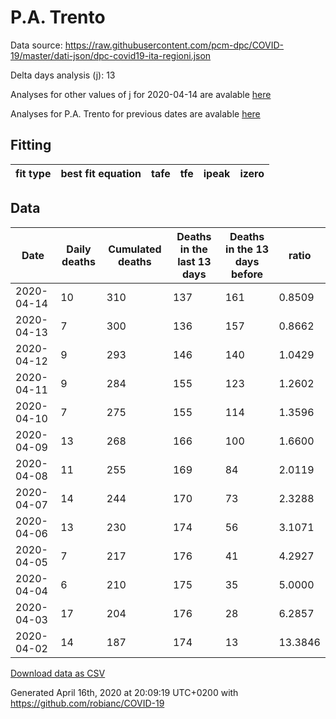 # P.A. Trento

Data source: https://raw.githubusercontent.com/pcm-dpc/COVID-19/master/dati-json/dpc-covid19-ita-regioni.json

Delta days analysis (j): 13

Analyses for other values of j for 2020-04-14 are avalable [here](../2020-04-14/README.md)

Analyses for P.A. Trento for previous dates are avalable [here](../README.md)

## Fitting 
|fit type|best fit equation|tafe|tfe|ipeak|izero|
|-------|-----|--------|------|---|---|

## Data
|Date|Daily deaths|Cumulated deaths|Deaths in the last 13 days|Deaths in the 13 days before|ratio|
|----|----------|-----------|-------|--------------------|-----|
|2020-04-14|10|310|137|161|0.8509|
|2020-04-13|7|300|136|157|0.8662|
|2020-04-12|9|293|146|140|1.0429|
|2020-04-11|9|284|155|123|1.2602|
|2020-04-10|7|275|155|114|1.3596|
|2020-04-09|13|268|166|100|1.6600|
|2020-04-08|11|255|169|84|2.0119|
|2020-04-07|14|244|170|73|2.3288|
|2020-04-06|13|230|174|56|3.1071|
|2020-04-05|7|217|176|41|4.2927|
|2020-04-04|6|210|175|35|5.0000|
|2020-04-03|17|204|176|28|6.2857|
|2020-04-02|14|187|174|13|13.3846|

[Download data as CSV](COVID-19_p.a._trento_j13_2020-04-14.csv)

Generated April 16th, 2020 at 20:09:19 UTC+0200 with https://github.com/robianc/COVID-19
